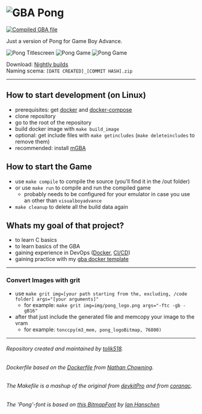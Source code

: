 # ![GBA Pong](https://returnnull.de/images/pong_github.png) 
[![Compiled GBA file](https://github.com/tolik518/GBA_Pong/actions/workflows/compile_gba.yml/badge.svg?event=push)](https://github.com/tolik518/GBA_Pong/actions/workflows/compile_gba.yml)

Just a version of Pong for Game Boy Advance.  


![Pong Titlescreen](https://returnnull.de/images/pong-2.png) 
![Pong Game](https://returnnull.de/images/pong-1.png?)
![Pong Game](https://returnnull.de/images/pong-3.png)

Download: [Nightly builds](https://returnnull.de/github/GBA_Pong/)  
Naming scema: `[DATE CREATED]_[COMMIT HASH].zip`
____________

## How to start development (on Linux)
* prerequisites: get [docker](https://www.docker.com/get-started/) and [docker-compose](https://docs.docker.com/compose/install/)
* clone repository
* go to the root of the repository
* build docker image with `make build_image`
* optional: get include files with `make getincludes` (`make deleteincludes` to remove them)
* recommended: install [mGBA](https://mgba.io/downloads.html) 


## How to start the Game
* use `make compile` to compile the source (you'll find it in the /out folder)
* or use `make run` to compile and run the compiled game
    * probably needs to be configured for your emulator in case you use an other than `visualboyadvance`
* `make cleanup` to delete all the build data again

## Whats my goal of that project?
* to learn C basics
* to learn basics of the GBA
* gaining experience in DevOps ([Docker](https://github.com/tolik518/GBA_Pong/blob/master/docker/dkp_compiler/Dockerfile), [CI/CD](https://github.com/tolik518/GBA_Pong/blob/master/.github/workflows/compile_gba.yml))
* gaining practice with my [gba docker template](https://github.com/tolik518/GBA_Dev_Docker_Template)


_____

### Convert Images with grit
* use `make grit img=[your path starting from the, excluding, /code folder] args="[your arguments]"`
    * for example: `make grit img=img/pong_logo.png args="-ftc -gb -gB16"`
* after that just include the generated file and memcopy your image to the vram
    * for example: `tonccpy(m3_mem, pong_logoBitmap, 76800)`
_____

###### Repository created and maintained by [tolik518](https://github.com/tolik518). 
###### Dockerfile based on the [Dockerfile](https://github.com/nchowning/dockerfiles/blob/master/switchdev/Dockerfile) from [Nathan Chowning](https://github.com/nchowning).  
###### The Makefile is a mashup of the original from [devkitPro](https://github.com/devkitPro/gba-examples) and from [coranac](https://www.coranac.com/tonc/text/toc.htm).   
###### The 'Pong'-font is based on [this BitmapFont](https://github.com/ianhan/BitmapFonts/blob/main/font-pack/4138906425_29cbc92641_o.png) by [Ian Hanschen](https://github.com/ianhan)